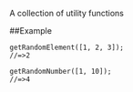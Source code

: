 A collection of utility functions

##Example 

```
getRandomElement([1, 2, 3]);
//=>2
```

```
getRandomNumber([1, 10]);
//=>4
```
